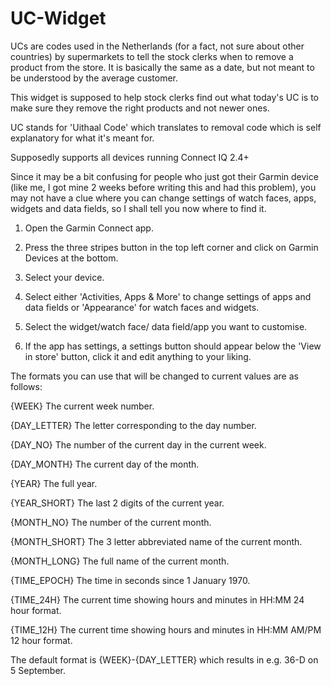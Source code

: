 # UC-Widget
UCs are codes used in the Netherlands (for a fact, not sure about other countries) by supermarkets to tell the stock clerks when to remove a product from the store. It is basically the same as a date, but not meant to be understood by the average customer.

This widget is supposed to help stock clerks find out what today's UC is to make sure they remove the right products and not newer ones.

UC stands for 'Uithaal Code' which translates to removal code which is self explanatory for what it's meant for.

Supposedly supports all devices running Connect IQ 2.4+

Since it may be a bit confusing for people who just got their Garmin device (like me, I got mine 2 weeks before writing this and had this problem), you may not have a clue where you can change settings of watch faces, apps, widgets and data fields, so I shall tell you now where to find it.

1. Open the Garmin Connect app.

2. Press the three stripes button in the top left corner and click on Garmin Devices at the bottom.

3. Select your device.

4. Select either 'Activities, Apps & More' to change settings of apps and data fields or 'Appearance' for watch faces and widgets.

5. Select the widget/watch face/ data field/app you want to customise.

6. If the app has settings, a settings button should appear below the 'View in store' button, click it and edit anything to your liking.

The formats you can use that will be changed to current values are as follows:

{WEEK} The current week number.

{DAY_LETTER} The letter corresponding to the day number.

{DAY_NO} The number of the current day in the current week.

{DAY_MONTH} The current day of the month.

{YEAR} The full year.

{YEAR_SHORT} The last 2 digits of the current year.

{MONTH_NO} The number of the current month.

{MONTH_SHORT} The 3 letter abbreviated name of the current month.

{MONTH_LONG} The full name of the current month.

{TIME_EPOCH} The time in seconds since 1 January 1970.

{TIME_24H} The current time showing hours and minutes in HH:MM 24 hour format.

{TIME_12H} The current time showing hours and minutes in HH:MM AM/PM 12 hour format.

The default format is {WEEK}-{DAY_LETTER} which results in e.g. 36-D on 5 September.
